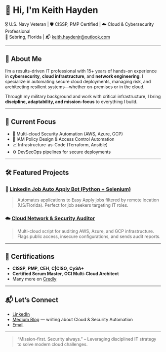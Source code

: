# 👋 Hi, I'm Keith Hayden

🎖️ U.S. Navy Veteran | 🛡️ CISSP, PMP Certified | ☁️ Cloud & Cybersecurity Professional  
📍 Sebring, Florida | 📬 keith.haydenjr@outlook.com

---

## 🚀 About Me

I’m a results-driven IT professional with 15+ years of hands-on experience in **cybersecurity**, **cloud infrastructure**, and **network engineering**. I specialize in automating secure cloud deployments, managing risk, and architecting resilient systems—whether on-premises or in the cloud.

Through my military background and work with critical infrastructure, I bring **discipline, adaptability, and mission-focus** to everything I build.

---

## 🔧 Current Focus

- 🧠 Multi-cloud Security Automation (AWS, Azure, GCP)
- 🔐 IAM Policy Design & Access Control Automation
- 📈 Infrastructure-as-Code (Terraform, Ansible)
- ⚙️ DevSecOps pipelines for secure deployments

---

## 🛠️ Featured Projects

### 🔎 [LinkedIn Job Auto Apply Bot (Python + Selenium)](https://github.com/keithhaydenjr/linkedin_auto_apply)
> Automates applications to Easy Apply jobs filtered by remote location (US/Florida). Perfect for job seekers targeting IT roles.

### ☁️ [Cloud Network & Security Auditor](https://github.com/keithhaydenjr/cloud_netsec_multi_audit)
> Multi-cloud script for auditing AWS, Azure, and GCP infrastructure. Flags public access, insecure configurations, and sends audit reports.

---

## 🏅 Certifications

- **CISSP**, **PMP**, **CEH**, **C|CISO**, **CySA+**
- **Certified Scrum Master**, **OCI Multi-Cloud Architect**
- Many more on [Credly](https://www.credly.com/users/keith-haydenjr)

---

## 📬 Let’s Connect

- [LinkedIn](https://www.linkedin.com/in/keithhaydenjr/)
- [Medium Blog](https://medium.com/@keithhaydenjr) — writing about Cloud & Security Automation
- [Email](mailto:keith.haydenjr@outlook.com)

---

> “Mission-first. Security always.” – Leveraging disciplined IT strategy to solve modern cloud challenges.

